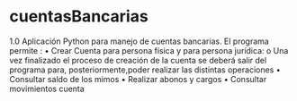 cuentasBancarias
================

1.0
Aplicación Python para manejo de cuentas bancarias.
El programa permite :
•	Crear Cuenta para persona física y para persona jurídica:
  o	Una vez finalizado el proceso de creación de la cuenta 
  se deberá salir del programa para, posteriormente,poder realizar las distintas operaciones
•	Consultar saldo de los mimos
•	Realizar abonos y cargos
•	Consultar movimientos cuenta

